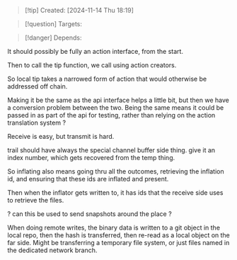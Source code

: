 
>[!tip] Created: [2024-11-14 Thu 18:19]

>[!question] Targets: 

>[!danger] Depends: 

It should possibly be fully an action interface, from the start.

Then to call the tip function, we call using action creators.

So local tip takes a narrowed form of action that would otherwise be addressed off chain.

Making it be the same as the api interface helps a little bit, but then we have a conversion problem between the two.  Being the same means it could be passed in as part of the api for testing, rather than relying on the action translation system ?

Receive is easy, but transmit is hard.

trail should have always the special channel buffer side thing.
give it an index number, which gets recovered from the temp thing.

So inflating also means going thru all the outcomes, retrieving the inflation id, and ensuring that these ids are inflated and present.

Then when the inflator gets written to, it has ids that the receive side uses to retrieve the files.

? can this be used to send snapshots around the place ?


When doing remote writes, the binary data is written to a git object in the local repo, then the hash is transferred, then re-read as a local object on the far side.  Might be transferring a temporary file system, or just files named in the dedicated network branch.